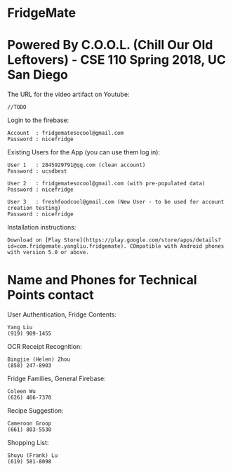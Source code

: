 # FridgeMate
# Powered By C.O.O.L. (Chill Our Old Leftovers) - CSE 110 Spring 2018, UC San Diego

The URL for the video artifact on Youtube: 
```
//TODO
```
Login to the firebase:
```
Account  : fridgematesocool@gmail.com
Password : nicefridge
```

Existing Users for the App (you can use them log in):
```
User 1   : 2845929791@qq.com (clean account)
Password : ucsdbest

User 2   : fridgematesocool@gmail.com (with pre-populated data)
Password : nicefridge

User 3   : freshfoodcool@gmail.com (New User - to be used for account creation testing)
Password : nicefridge
```

Installation instructions:
```
Download on [Play Store](https://play.google.com/store/apps/details?id=com.fridgemate.yangliu.fridgemate). COmpatible with Android phones with version 5.0 or above.
```

# Name and Phones for Technical Points contact

User Authentication, Fridge Contents: 
```
Yang Liu
(919) 909-1455
```

OCR Receipt Recognition: 
```
Bingjie (Helen) Zhou
(858) 247-8903
```

Fridge Families, General Firebase: 
```
Coleen Wu
(626) 466-7370
```

Recipe Suggestion: 
```
Cameroon Groop
(661) 803-5530
```

Shopping List:
```
Shuyu (Frank) Lu
(619) 581-8098
```
